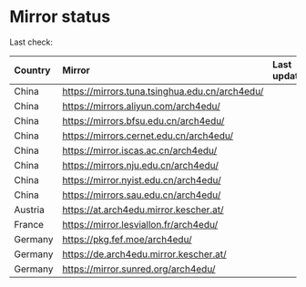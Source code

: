 <script src="./time.js"></script>
# Mirror status
Last check: <script type="text/javascript">localize(1706120515.177627);</script>

|Country|Mirror|Last update|
|:------|:-----|:----------|
|China|https://mirrors.tuna.tsinghua.edu.cn/arch4edu/|<script type="text/javascript">localize(1706078199);</script>|
|China|https://mirrors.aliyun.com/arch4edu/|<script type="text/javascript">localize(1706078199);</script>|
|China|https://mirrors.bfsu.edu.cn/arch4edu/|<script type="text/javascript">localize(1706078199);</script>|
|China|https://mirrors.cernet.edu.cn/arch4edu/|<script type="text/javascript">localize(1706078199);</script>|
|China|https://mirror.iscas.ac.cn/arch4edu/|<script type="text/javascript">localize(1706078199);</script>|
|China|https://mirrors.nju.edu.cn/arch4edu/|<script type="text/javascript">localize(1706034792);</script>|
|China|https://mirror.nyist.edu.cn/arch4edu/|<script type="text/javascript">localize(1706078199);</script>|
|China|https://mirrors.sau.edu.cn/arch4edu/|<script type="text/javascript">localize(1706078199);</script>|
|Austria|https://at.arch4edu.mirror.kescher.at/|<script type="text/javascript">localize(1706078199);</script>|
|France|https://mirror.lesviallon.fr/arch4edu/|<script type="text/javascript">localize(1706078199);</script>|
|Germany|https://pkg.fef.moe/arch4edu/|<script type="text/javascript">localize(1706078199);</script>|
|Germany|https://de.arch4edu.mirror.kescher.at/|<script type="text/javascript">localize(1706078199);</script>|
|Germany|https://mirror.sunred.org/arch4edu/|<script type="text/javascript">localize(1706078199);</script>|

<script src="./tablefilter/tablefilter.js"></script>
<script src="./table.js"></script>
